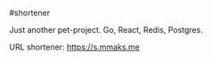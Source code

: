 #shortener

Just another pet-project. Go, React, Redis, Postgres.

URL shortener: https://s.mmaks.me
